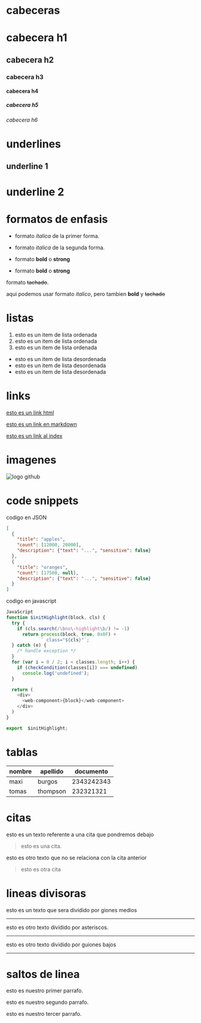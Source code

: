 
# cabeceras

# cabecera h1


## cabecera h2

### cabecera h3

#### cabecera h4

##### cabecera h5

###### cabecera h6

# underlines

underline 1
-----------

underline 2
===========

# formatos de enfasis

- formato *italica* de la primer forma.
- formato _italica_ de la segunda forma.

- formato **bold** o **strong**
- formato __bold__ o __strong__

formato ~~tachado~~.

aqui podemos usar formato *italico*, pero tambien **bold** y ~~tachado~~

# listas 

1. esto es un item de lista ordenada
2. esto es un item de lista ordenada
3. esto es un item de lista ordenada

- esto es un item de lista desordenada
- esto es un item de lista desordenada
- esto es un item de lista desordenada

# links

<a href="http://www.google.com">esto es un link html</a>

[esto es un link en markdown](http://google.com)

[esto es un link al index](index.html)

# imagenes
![logo github](https://cdn-icons-png.flaticon.com/512/25/25231.png)

# code snippets

codigo en JSON
```JSON
[
  {
    "title": "apples",
    "count": [12000, 20000],
    "description": {"text": "...", "sensitive": false}
  },
  {
    "title": "oranges",
    "count": [17500, null],
    "description": {"text": "...", "sensitive": false}
  }
]
```
codigo en javascript
```javascript
JavaScript
function $initHighlight(block, cls) {
  try {
    if (cls.search(/\bno\-highlight\b/) != -1)
      return process(block, true, 0x0F) +
             ` class="${cls}"`;
  } catch (e) {
    /* handle exception */
  }
  for (var i = 0 / 2; i < classes.length; i++) {
    if (checkCondition(classes[i]) === undefined)
      console.log('undefined');
  }

  return (
    <div>
      <web-component>{block}</web-component>
    </div>
  )
}

export  $initHighlight;

```

# tablas

| nombre | apellido | documento |
| ------|------------| ----------|
|maxi | burgos | 2343242343 | 
| tomas | thompson | 232321321 |

# citas
esto es un texto referente a una cita que pondremos debajo 
> esto es una cita.

esto es otro texto que no se relaciona con la cita anterior
> esto es otra cita

# lineas divisoras
esto es un texto que sera dividido por giones medios

---
esto es otro texto dividido por asteriscos.

***

esto es otro texto dividido por guiones bajos

___

# saltos de linea
esto es nuestro primer parrafo.

esto es nuestro segundo parrafo.

esto es nuestro tercer parrafo.
